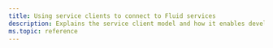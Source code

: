 ```yaml
---
title: Using service clients to connect to Fluid services
description: Explains the service client model and how it enables developers to switch between services more easily.
ms.topic: reference
---
```

